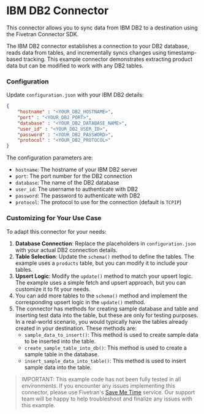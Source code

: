 # IBM DB2 Connector

This connector allows you to sync data from IBM DB2 to a destination using the Fivetran Connector SDK.

The IBM DB2 connector establishes a connection to your DB2 database, reads data from tables, and incrementally syncs changes using timestamp-based tracking. This example connector demonstrates extracting product data but can be modified to work with any DB2 tables. 

### Configuration

Update `configuration.json` with your IBM DB2 details:

```json
{
    "hostname" : "<YOUR_DB2_HOSTNAME>",
    "port" : "<YOUR_DB2_PORT>",
    "database" : "<YOUR_DB2_DATABASE_NAME>",
    "user_id" : "<YOUR_DB2_USER_ID>",
    "password" : "<YOUR_DB2_PASSWORD>",
    "protocol" : "<YOUR_DB2_PROTOCOL>"
}
```
The configuration parameters are:
- `hostname`: The hostname of your IBM DB2 server 
- `port`: The port number for the DB2 connection
- `database`: The name of the DB2 database
- `user_id`: The username to authenticate with DB2
- `password`: The password to authenticate with DB2
- `protocol`: The protocol to use for the connection (default is `TCPIP`)

### Customizing for Your Use Case

To adapt this connector for your needs:

1. **Database Connection**: Replace the placeholders in `configuration.json` with your actual DB2 connection details.
2. **Table Selection**: Update the `schema()` method to define the tables. The example uses a `products` table, but you can modify it to include your tables.
3. **Upsert Logic**: Modify the `update()` method to match your upsert logic. The example uses a simple fetch and upsert approach, but you can customize it to fit your needs.
4. You can add more tables to the `schema()` method and implement the corresponding upsert logic in the `update()` method.
5. The connector has methods for creating sample database and table and inserting test data into the table, but these are only for testing purposes. In a real-world scenario, you would typically have the tables already created in your destination. These methods are:
   - `sample_data_to_insert()`: This method is used to create sample data to be inserted into the table.
   - `create_sample_table_into_db()`: This method is used to create a sample table in the database.
   - `insert_sample_data_into_table()`: This method is used to insert sample data into the table.

> IMPORTANT: This example code has not been fully tested in all environments. If you encounter any issues implementing this connector, please use Fivetran's [Save Me Time](https://support.fivetran.com/hc/en-us/requests/new?isSdkIssue=true)  service. Our support team will be happy to help troubleshoot and finalize any issues with this example.
